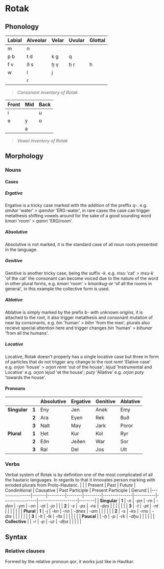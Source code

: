 # Rotak
## Phonology

| Labial     | Alveolar | Velar | Uvular | Glottal |
|------------|----------|-------|--------|---------|
| m          | n        |       |        |         |
| p b        | t d      | k g   | q      |         |
| f v        | ð s      | ḫ γ   | ḥ ṛ    | h       |
| w          | l        | j     |        |         |
|            | r        |       |        |         |

> *Consonant inventory of Rotak*

|Front|Mid|Back|
|-|-|-|
|i||u|
|e|y|o|
||a||

> *Vowel inventory of Rotak*

## Morphology
### Nouns

#### Cases 

##### Ergative

 Ergative is a tricky case marked with the addition of the preffix *q-*. e.g. *amðar* 'water' > *qamðar* 'ERG-water', in rare cases the case can trigger metathesis shifting vowels around for the sake of a good sounding word *kmari* 'room' > *qamri* 'ERG/room'.

##### Absolutive

Absolutive is not marked, it is the standard case of all noun roots presented in the language.

##### Genitive

Genitive is another tricky case, being the suffix *-k*. e.g. *msu* 'cat' > *msu-k* 'of the cat' the consonant can become voiced due to the nature of the word in other plural forms, e.g. *kmari* 'room' > *kmarikug-ar* 'of all the rooms in general', in this example the collective form is used.

##### Ablative

Ablative is simply marked by the prefix *b-* with unknown origins, it is attached to the root, it also trigger metathesis and consonant mutation of near by consonants, e.g. *ḥin* 'human' > *biḥn* 'from the man', plurals also recieve special attention here and trigger changes *ḥin* 'human' > *biḥunar* 'from all the humans'.

##### Locative 

Locative, Rotak doesn't properly has a single locative case but three in form of particles that do not trigger any change to the root *remt* 'Elative case' e.g. *orjon* 'house' > *orjon remt* 'out of the house'; *lejud* 'Instrumental and Locative' e.g. *orjon lejud* 'at the house'; *puty* 'Allative' e.g. *orjon puty* 'towards the house'.

#### Pronouns
|          |   | Absolutive | Ergative           | Genitive | Ablative
|----------|---|------------|--------------------|----------|---|
|**Singular** | **1** | Eny        | Jen                | Anek     |Emy |
|          | **2** | Ara        | Eγen               | Rek      | Buð|
|          | **3** | Nalt       | Maγ | Jark     | Poror|
| **Plural**   | **1** | Ḫet        | Kur                | Kol      | Ryr|
|          | **2** | Eðn        | Jeðen              | War      | Sor|
|          | **3** | Ral        | Del | Jos      | Ult|




### Verbs
Verbal system of Rotak is by definition one of the most complicated of all the hautaric languages. In regards to that it innovates person marking with erroded plurals from Proto-Hautaric.
|                |       | Present | Past   | Future  | Condinitional | Causative | Past Participle | Present Participle | Gerund |
|----------------|-------|---------|--------|---------|---------------|-----------|-----------------|--------------------|--------|
| **Singular**   | **1** | _-n_  | _-pn_ | _-rn_  | _-den_        | _-ym_     | _-on_           | _-ot_              | _-jo_  |
|                | **2** | _-s_   | _-ps_ | _-ns_  | _-des_        |           |                 |                    |        |
|                | **3** | _-t_   | _-pt_ | _-nt_  |               |           |                 |                    |        |
| **Plural**     | **1** | _-j_  | _-kn_  | _-rin_ | _-dnes_       | _-am_     |                 |                    |        |
|                | **2** | _-s_    | _-ks_  | _-rns_ | _-dre_        |           |                 |                    |        |
|                | **3** | _-lt_   | _-lk_  | _-lts_ |               |           |                 |                    |        |
| **Paucal**     |   | _-ḫ_  | _-p_ | _-rk_ | _-dḫu_        |    |                 |                    |        |
| **Collective** |  | _-r_   | _-p_ | _-ur_  | _-dḫa_        |     |                 |                    |        |




## Syntax
### Relative clauses
Formed by the relative pronoun *qor*, it works just like in Hautkar.
